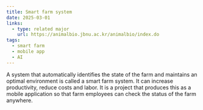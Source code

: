 ```yaml
---
title: Smart farm system
date: 2025-03-01
links:
  - type: related major
    url: https://animalbio.jbnu.ac.kr/animalbio/index.do
tags:
  - smart farm
  - mobile app
  - AI
---
```


A system that automatically identifies the state of the farm and maintains an optimal environment is called a smart farm system.
It can increase productivity, reduce costs and labor.
It is a project that produces this as a mobile application so that farm employees can check the status of the farm anywhere.
<!--more-->
